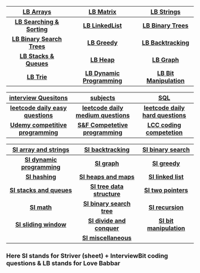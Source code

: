 |[LB Arrays](https://github.com/singh7priyanshu/Competitive-Programming-Essentials-Master-Algorithms-2022/blob/main/array/README.md)|[LB Matrix](https://github.com/singh7priyanshu/Competitive-Programming-Essentials-Master-Algorithms-2022/blob/main/matrix/README.md)|[LB Strings](https://github.com/singh7priyanshu/Competitive-Programming-Essentials-Master-Algorithms-2022/blob/main/string/README.md)|
|:---:|:---:|:---:|
|**[LB Searching & Sorting](https://github.com/singh7priyanshu/Competitive-Programming-Essentials-Master-Algorithms-2022/blob/main/searching%20and%20sorting/README.md)**|**[LB LinkedList](https://github.com/singh7priyanshu/Competitive-Programming-Essentials-Master-Algorithms-2022/blob/main/linked%20list/README.md)**|**[LB Binary Trees](https://github.com/singh7priyanshu/Competitive-Programming-Essentials-Master-Algorithms-2022/blob/main/binary%20trees/README.md)**|
|**[LB Binary Search Trees](https://github.com/singh7priyanshu/Competitive-Programming-Essentials-Master-Algorithms-2022/blob/main/binary%20search%20trees/README.md)**|**[LB Greedy](https://github.com/singh7priyanshu/Competitive-Programming-Essentials-Master-Algorithms-2022/blob/main/greedy/README.md)**|**[LB Backtracking](https://github.com/singh7priyanshu/Competitive-Programming-Essentials-Master-Algorithms-2022/blob/main/backtracking/README.md)**|
|**[LB Stacks & Queues](https://github.com/singh7priyanshu/Competitive-Programming-Essentials-Master-Algorithms-2022/blob/main/stack%20and%20queues/README.md)**|**[LB Heap](https://github.com/singh7priyanshu/Competitive-Programming-Essentials-Master-Algorithms-2022/blob/main/heap/README.md)**|**[LB Graph](https://github.com/singh7priyanshu/Competitive-Programming-Essentials-Master-Algorithms-2022/blob/main/graph/README.md)**|
|**[LB Trie](https://github.com/singh7priyanshu/Competitive-Programming-Essentials-Master-Algorithms-2022/blob/main/trie/README.md)**|**[LB Dynamic Programming](https://github.com/singh7priyanshu/Competitive-Programming-Essentials-Master-Algorithms-2022/blob/main/dynamic%20programming/README.md)**|**[LB Bit Manipulation](https://github.com/singh7priyanshu/Competitive-Programming-Essentials-Master-Algorithms-2022/blob/main/bit%20manipulation/README.md)**|

|**[interview Quesitons](https://github.com/singh7priyanshu/Competitive-Programming-Essentials-Master-Algorithms-2022/blob/main/interview%20questions/README.md)**|**[subjects](https://github.com/singh7priyanshu/love_babbar_450_solutions/blob/main/subjects/README.md)**|**[SQL](https://github.com/singh7priyanshu/Placement-preparation-resources/blob/main/SQL/README.md)**|
|:---:|:---:|:---:|
|**[leetcode daily easy questions](https://github.com/singh7priyanshu/Placement-preparation-resources/blob/main/leetcode%20easy/README.md)**|**[leetcode daily medium questions](https://github.com/singh7priyanshu/Placement-preparation-resources/blob/main/leetcode%20medium/README.md)**|**[leetcode daily hard questions](https://github.com/singh7priyanshu/Placement-preparation-resources/blob/main/leetcode%20hard/README.md)**|
|**[Udemy competitive programming](https://github.com/singh7priyanshu/Competitive-Programming-Essentials-Master-Algorithms-2022/blob/main/competetive%20programming/README.md)**|**[S&F Competetive programming]()**|**[LCC coding competetion]()**|

|**[SI array and strings](https://github.com/singh7priyanshu/DSA/blob/main/Striver%2C%20interviewBit/array%20and%20strings/README.md)**|**[SI backtracking](https://github.com/singh7priyanshu/DSA/blob/main/Striver%2C%20interviewBit/backtracking/README.md)**|**[SI binary search](https://github.com/singh7priyanshu/DSA/blob/main/Striver%2C%20interviewBit/binary%20search/README.md)**|
|:---:|:---:|:---:|
|**[SI dynamic programming](https://github.com/singh7priyanshu/DSA/blob/main/Striver%2C%20interviewBit/dynamic%20programming/README.md)**|**[SI graph](https://github.com/singh7priyanshu/DSA/blob/main/Striver%2C%20interviewBit/graph/README.md)**|**[SI greedy](https://github.com/singh7priyanshu/DSA/blob/main/Striver%2C%20interviewBit/greedy/README.md)**|
|**[SI hashing](https://github.com/singh7priyanshu/DSA/blob/main/Striver%2C%20interviewBit/hashing/README.md)**|**[SI heaps and maps](https://github.com/singh7priyanshu/DSA/blob/main/Striver%2C%20interviewBit/heaps%20and%20maps/README.md)**|**[SI linked list](https://github.com/singh7priyanshu/DSA/blob/main/Striver%2C%20interviewBit/linked%20list/README.md)**|
|**[SI stacks and queues](https://github.com/singh7priyanshu/DSA/blob/main/Striver%2C%20interviewBit/stacks%20and%20queues/README.md)**|**[SI tree data structure](https://github.com/singh7priyanshu/DSA/blob/main/Striver%2C%20interviewBit/tree%20data%20structure/README.md)**|**[SI two pointers](https://github.com/singh7priyanshu/DSA/blob/main/Striver%2C%20interviewBit/two%20pointers/README.md)**|
|**[SI math](https://github.com/singh7priyanshu/DSA/blob/main/Striver%2C%20interviewBit/math/README.md)**|**[SI binary search tree](https://github.com/singh7priyanshu/DSA/blob/main/Striver%2C%20interviewBit/math/README.md)**|**[SI recursion](https://github.com/singh7priyanshu/DSA/blob/main/Striver%2C%20interviewBit/recursion/README.md)**|
|**[SI sliding window](https://github.com/singh7priyanshu/DSA/blob/main/Striver%2C%20interviewBit/sliding%20window/README.md)**|**[SI divide and conquer](https://github.com/singh7priyanshu/DSA/blob/main/Striver%2C%20interviewBit/divide%20and%20conquer/README.md)**|**[SI bit manipulation](https://github.com/singh7priyanshu/DSA/blob/main/Striver%2C%20interviewBit/bit%20manipulation/README.md)**|
|**[]()**|**[SI miscellaneous](https://github.com/singh7priyanshu/DSA/blob/main/Striver%2C%20interviewBit/miscellaneous/README.md)**|**[]()**|

### Here SI stands for Striver (sheet) + InterviewBit coding questions  & LB stands for Love Babbar 
